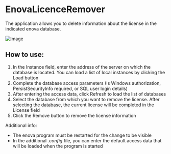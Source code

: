 # EnovaLicenceRemover
The application allows you to delete information about the license in the indicated enova database.

![image](https://user-images.githubusercontent.com/19372942/154313433-b892a3c4-492a-447a-a1fe-9e80e19e4ef9.png)

## How to use:
1. In the Instance field, enter the address of the server on which the database is located. You can load a list of local instances by clicking the Load button
2. Complete the database access parameters (Is Windows authorization, PersistSecurityInfo required, or SQL user login details)
3. After entering the access data, click Refresh to load the list of databases
4. Select the database from which you want to remove the license. After selecting the database, the current license will be completed in the License field
5. Click the Remove button to remove the license information

Additional info:

- The enova program must be restarted for the change to be visible
- In the additional *.config* file, you can enter the default access data that will be loaded when the program is started
